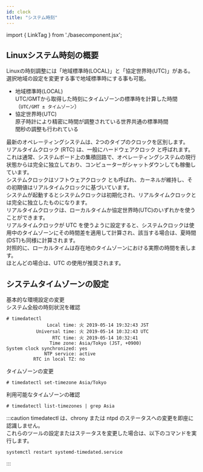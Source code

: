 ```yaml
---
id: clock
title: "システム時刻"
---
```

import { LinkTag } from './basecomponent.jsx';

## Linuxシステム時刻の概要  
Linuxの時刻調整には「地域標準時(LOCAL)」と「協定世界時(UTC)」がある。  
選択地域の設定を変更する事で地域標準時にする事も可能。  

* 地域標準時(LOCAL)  
  UTC/GMTから取得した時刻にタイムゾーンの標準時を計算した時間（`UTC/GMT ± タイムゾーン`）  
* 協定世界時(UTC)  
  原子時計により精密に時間が調整されている世界共通の標準時間  
  閏秒の調整も行われている  

最新のオペレーティングシステムは、2つのタイプのクロックを区別します。  
リアルタイムクロック (RTC) は、一般にハードウェアクロック と呼ばれます。  
これは通常、システムボード上の集積回路で、オペレーティングシステムの現行状態からは完全に独立しており、コンピューターがシャットダウンしても稼働しています。  
システムクロックはソフトウェアクロック とも呼ばれ、カーネルが維持し、その初期値はリアルタイムクロックに基づいています。  
システムが起動するとシステムクロックは初期化され、リアルタイムクロックとは完全に独立したものになります。  
リアルタイムクロックは、ローカルタイムか協定世界時(UTC)のいずれかを使うことができます。  
リアルタイムクロックが UTC を使うように設定すると、システムクロックは使用中のタイムゾーンにその時間差を適用して計算され、該当する場合は、夏時間(DST)も同様に計算されます。  
対照的に、ローカルタイムは存在地のタイムゾーンにおける実際の時間を表します。  
ほとんどの場合は、UTC の使用が推奨されます。  

## システムタイムゾーンの設定  
<LinkTag url="https://access.redhat.com/documentation/ja-jp/red_hat_enterprise_linux/9/html-single/configuring_basic_system_settings/index#assembly_changing-basic-environment-settings_configuring-basic-system-settings">基本的な環境設定の変更</LinkTag>  
システム全般の時刻状況を確認  

```
# timedatectl
               Local time: 火 2019-05-14 19:32:43 JST
           Universal time: 火 2019-05-14 10:32:43 UTC
                 RTC time: 火 2019-05-14 10:32:41
                Time zone: Asia/Tokyo (JST, +0900)
System clock synchronized: yes
              NTP service: active
          RTC in local TZ: no
```

タイムゾーンの変更  

```
# timedatectl set-timezone Asia/Tokyo
```

利用可能なタイムゾーンの確認  

```
# timedatectl list-timezones | grep Asia
```

:::caution
timedatectl は、chrony または ntpd のステータスへの変更を即座に認識しません。  
これらのツールの設定またはステータスを変更した場合は、以下のコマンドを実行します。  

```
systemctl restart systemd-timedated.service
```
:::
